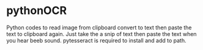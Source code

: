 # pythonOCR
Python codes to read image from clipboard convert to text then paste the text to clipboard again.
Just take the a snip of text then paste the text when you hear beeb sound.
pytesseract is required to install and add to path.
